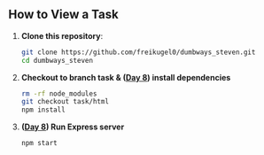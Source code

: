 ## How to View a Task

1. **Clone this repository**:
   ```bash
   git clone https://github.com/freikugel0/dumbways_steven.git
   cd dumbways_steven
   ```
2. **Checkout to branch task & ([Day 8](https://github.com/freikugel0/dumbways_steven/tree/8f61d0cb34f087466ff9dcb95affc6e0141797f7)) install dependencies**
   ```bash
   rm -rf node_modules
   git checkout task/html
   npm install
   ```
3. **([Day 8](https://github.com/freikugel0/dumbways_steven/tree/8f61d0cb34f087466ff9dcb95affc6e0141797f7)) Run Express server**
   ```bash
   npm start
   ```

